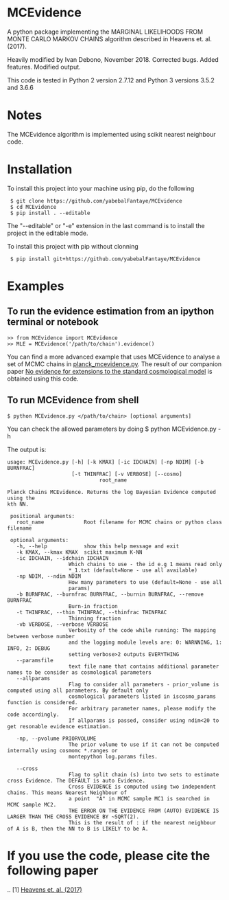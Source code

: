 # MCEvidence
A python package implementing the MARGINAL LIKELIHOODS FROM MONTE CARLO MARKOV CHAINS algorithm described in Heavens et. al. (2017).

Heavily modified by Ivan Debono, November 2018.
Corrected bugs. Added features. Modified output.


This code is tested in Python 2 version 2.7.12 and Python 3 versions 3.5.2 and 3.6.6

# Notes

The MCEvidence algorithm is implemented using scikit nearest neighbour code.

# Installation

To install this project into your machine using pip, do the following
                        
     $ git clone https://github.com/yabebalFantaye/MCEvidence
     $ cd MCEvidence
     $ pip install . --editable

The "--editable" or "-e" extension in the last command is to install the project in the editable mode.

To install this project with pip without clonning

     $ pip install git+https://github.com/yabebalFantaye/MCEvidence
     
# Examples
 
## To run the evidence estimation from an ipython terminal or notebook

    >> from MCEvidence import MCEvidence
    >> MLE = MCEvidence('/path/to/chain').evidence()
        
You can find a more advanced example that uses MCEvidence to analyse a set of MCMC chains in [planck_mcevidence.py](./planck_mcevidence.py). The result of our companion paper [No evidence for extensions to the standard cosmological model](http://adsabs.harvard.edu/abs/2017arXiv170403467H) is obtained using this code.

## To run MCEvidence from shell

    $ python MCEvidence.py </path/to/chain> [optional arguments]

You can check the allowed parameters by doing 
    $ python MCEvidence.py -h

The output is:

    usage: MCEvidence.py [-h] [-k KMAX] [-ic IDCHAIN] [-np NDIM] [-b BURNFRAC]
                         [-t THINFRAC] [-v VERBOSE] [--cosmo]
			                      root_name

    Planck Chains MCEvidence. Returns the log Bayesian Evidence computed using the
    kth NN.

     positional arguments:
       root_name             Root filename for MCMC chains or python class filename

     optional arguments:
       -h, --help            show this help message and exit
       -k KMAX, --kmax KMAX  scikit maximum K-NN
       -ic IDCHAIN, --idchain IDCHAIN
                        Which chains to use - the id e.g 1 means read only
                        *_1.txt (default=None - use all available)
       -np NDIM, --ndim NDIM
                        How many parameters to use (default=None - use all
                        params)             
       -b BURNFRAC, --burnfrac BURNFRAC, --burnin BURNFRAC, --remove BURNFRAC
                        Burn-in fraction
       -t THINFRAC, --thin THINFRAC, --thinfrac THINFRAC
                        Thinning fraction
       -vb VERBOSE, --verbose VERBOSE
                        Verbosity of the code while running: The mapping between verbose number
                        and the logging module levels are: 0: WARNNING, 1: INFO, 2: DEBUG
                        setting verbose>2 outputs EVERYTHING
       --paramsfile
                        text file name that contains additional parameter names to be consider as cosmological parameters
       --allparams              
              	        Flag to consider all parameters - prior_volume is computed using all parameters. By default only 
                        cosmological parameters listed in iscosmo_params function is considered.
                        For arbitrary parameter names, please modify the code accordingly.
                        If allparams is passed, consider using ndim<20 to get resonable evidence estimation.

       -np, --pvolume PRIORVOLUME
                        The prior volume to use if it can not be computed internally using cosmomc *.ranges or
                        montepython log.params files.

       --cross
                        Flag to split chain (s) into two sets to estimate cross Evidence. The DEFAULT is auto Evidence.
                        Cross EVIDENCE is computed using two independent chains. This means Nearest Neighbour of
                        a point  "A" in MCMC sample MC1 is searched in MCMC sample MC2.
                        THE ERROR ON THE EVIDENCE FROM (AUTO) EVIDENCE IS LARGER THAN THE CROSS EVIDENCE BY ~SQRT(2).
                        This is the result of : if the nearest neighbour of A is B, then the NN to B is LIKELY to be A.


# If you use the code, please cite the following paper

 .. [1] [Heavens et. al. (2017)](http://adsabs.harvard.edu/abs/2017arXiv170403472H)
